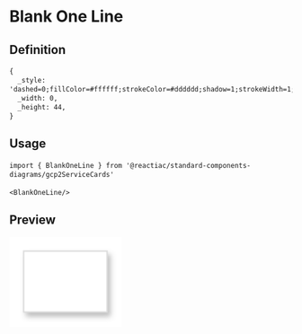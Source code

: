 # Blank One Line

## Definition

```
{
  _style: 'dashed=0;fillColor=#ffffff;strokeColor=#dddddd;shadow=1;strokeWidth=1;labelPosition=center;verticalLabelPosition=middle;align=left;verticalAlign=middle;spacingLeft=5;fontSize=12;whiteSpace=wrap;html=1;',
  _width: 0,
  _height: 44,
}
```

## Usage

```
import { BlankOneLine } from '@reactiac/standard-components-diagrams/gcp2ServiceCards'

<BlankOneLine/>
```

## Preview

<img src="./blank-one-line.png" width="200"/>
